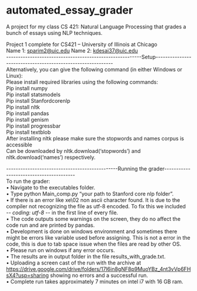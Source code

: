 # automated_essay_grader
A project for my class CS 421: Natural Language Processing that grades a bunch of essays using NLP techniques.

Project 1 complete for CS421 – University of Illinois at Chicago  
Name 1: sparim2@uic.edu   Name 2: kdesai37@uic.edu   
---------------------------------------------------------Setup------------------------------------------------------------   
Alternatively, you can give the following command (in either Windows or Linux):    
Please install required libraries using the following commands:      
Pip install numpy  
Pip install statsmodels  
Pip install Stanfordcorenlp  
Pip install nltk  
Pip install pandas    
Pip install genism  
Pip install progressbar  
Pip install textblob  
After installing nltk please make sure the stopwords and names corpus is accessible  
Can be downloaded by nltk.download(‘stopwords’) and nltk.download(‘names’) respectively.  
   
-----------------------------------------------Running the grader----------------------------------------  
To run the grader:    
• Navigate to the executables folder.  
• Type python Main_comp.py “your path to Stanford core nlp folder”.   
• If there is an error like xe\02 non ascii character found. It is due to the compiler not recognizing the file as utf-8 encoded. To fix this we included  
 -*- coding: utf-8 -*- in the first line of every file.  
• The code outputs some warnings on the screen, they do no affect the code run and are printed by pandas.  
• Development is done on windows environment and sometimes there might be errors like variable used before assigning. This is not a error in the code, this is due to tab space issue when the files are read by other OS.  
• Please run on windows if any error occurs.  
• The results are in output folder in the file results_with_grade.txt.  
• Uploading a screen cast of the run with the archive at https://drive.google.com/drive/folders/17l6in8gNF8p9MuoYBz_4nt3vVp6FHsX4?usp=sharing showing no errors and a successful run.  
• Complete run takes approximately 7 minutes on intel i7 with 16 GB ram.   
 
